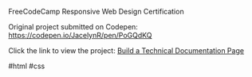 FreeCodeCamp Responsive Web Design Certification

Original project submitted on Codepen: https://codepen.io/JacelynR/pen/PoGQdKQ

Click the link to view the project:
[Build a Technical Documentation Page](https://jacelynr.github.io/technical-documentation/)

#html #css
